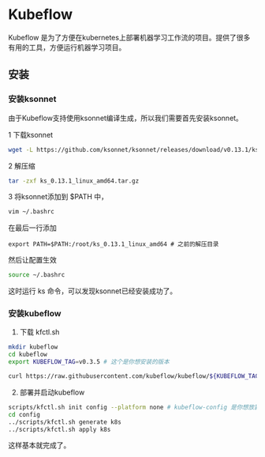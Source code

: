 # Kubeflow

Kubeflow 是为了方便在kubernetes上部署机器学习工作流的项目。提供了很多有用的工具，方便运行机器学习项目。


## 安装

### 安装ksonnet

由于Kubeflow支持使用ksonnet编译生成，所以我们需要首先安装ksonnet。

1 下载ksonnet

```bash
wget -L https://github.com/ksonnet/ksonnet/releases/download/v0.13.1/ks_0.13.1_linux_amd64.tar.gz # 最新版本可以到 https://github.com/ksonnet/ksonnet/releases 查看
```

2 解压缩

```bash
tar -zxf ks_0.13.1_linux_amd64.tar.gz
```

3 将ksonnet添加到 $PATH 中，

```bash
vim ~/.bashrc
```

在最后一行添加 

```
export PATH=$PATH:/root/ks_0.13.1_linux_amd64 # 之前的解压目录
```

然后让配置生效

```bash
source ~/.bashrc
```

这时运行 ks 命令，可以发现ksonnet已经安装成功了。

### 安装kubeflow

1. 下载 kfctl.sh

```bash
mkdir kubeflow
cd kubeflow
export KUBEFLOW_TAG=v0.3.5 # 这个是你想安装的版本

curl https://raw.githubusercontent.com/kubeflow/kubeflow/${KUBEFLOW_TAG}/scripts/download.sh | bash
```

2. 部署并启动kubeflow

```bash
scripts/kfctl.sh init config --platform none # kubeflow-config 是你想放置配置文件的目录，可以替换成任何你想要的
cd config
../scripts/kfctl.sh generate k8s
../scripts/kfctl.sh apply k8s
```

这样基本就完成了。